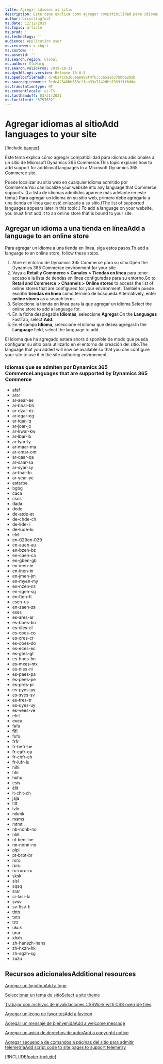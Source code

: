 ```yaml
---
title: Agregar idiomas al sitio
description: Este tema explica cómo agregar compatibilidad para idiomas adicionales a un sitio de Microsoft Dynamics 365 Commerce.
author: bicyclingfool
ms.date: 12/12/2019
ms.topic: article
ms.prod: ''
ms.technology: ''
audience: Application user
ms.reviewer: v-chgri
ms.custom: ''
ms.assetid: ''
ms.search.region: Global
ms.author: StuHarg
ms.search.validFrom: 2019-10-31
ms.dyn365.ops.version: Release 10.0.5
ms.openlocfilehash: d74b24cc6363aa0a59f4f6c3365a8b37bbbe292b
ms.sourcegitcommit: 3cdc42346bb653c13ab33a7142dbb7969f1f6dda
ms.translationtype: HT
ms.contentlocale: es-ES
ms.lasthandoff: 03/31/2021
ms.locfileid: "5797632"
---
```

# <a name="add-languages-to-your-site"></a><span data-ttu-id="c9aa0-103">Agregar idiomas al sitio</span><span class="sxs-lookup"><span data-stu-id="c9aa0-103">Add languages to your site</span></span>

[!include [banner](includes/banner.md)]

<span data-ttu-id="c9aa0-104">Este tema explica cómo agregar compatibilidad para idiomas adicionales a un sitio de Microsoft Dynamics 365 Commerce.</span><span class="sxs-lookup"><span data-stu-id="c9aa0-104">This topic explains how to add support for additional languages to a Microsoft Dynamics 365 Commerce site.</span></span>

<span data-ttu-id="c9aa0-105">Puede localizar su sitio web en cualquier idioma admitido por Commerce.</span><span class="sxs-lookup"><span data-stu-id="c9aa0-105">You can localize your website into any language that Commerce supports.</span></span> <span data-ttu-id="c9aa0-106">(La lista de idiomas admitidos aparece más adelante en este tema.) Para agregar un idioma en su sitio web, primero debe agregarlo a una tienda en línea que esté enlazada a su sitio.</span><span class="sxs-lookup"><span data-stu-id="c9aa0-106">(The list of supported languages appears later in this topic.) To add a language on your website, you must first add it to an online store that is bound to your site.</span></span>

## <a name="add-a-language-to-an-online-store"></a><span data-ttu-id="c9aa0-107">Agregar un idioma a una tienda en línea</span><span class="sxs-lookup"><span data-stu-id="c9aa0-107">Add a language to an online store</span></span>

<span data-ttu-id="c9aa0-108">Para agregar un idioma a una tienda en línea, siga estos pasos.</span><span class="sxs-lookup"><span data-stu-id="c9aa0-108">To add a language to an online store, follow these steps.</span></span>

1. <span data-ttu-id="c9aa0-109">Abre el entorno de Dynamics 365 Commerce para su sitio.</span><span class="sxs-lookup"><span data-stu-id="c9aa0-109">Open the Dynamics 365 Commerce environment for your site.</span></span>
1. <span data-ttu-id="c9aa0-110">Vaya a **Retail y Commerce \> Canales \> Tiendas en línea** para tener acceso a la lista de tiendas en línea configuradas para su entorno.</span><span class="sxs-lookup"><span data-stu-id="c9aa0-110">Go to **Retail and Commerce \> Channels \> Online stores** to access the list of online stores that are configured for your environment.</span></span> <span data-ttu-id="c9aa0-111">También puede escribir **tiendas en línea** como término de búsqueda.</span><span class="sxs-lookup"><span data-stu-id="c9aa0-111">Alternatively, enter **online stores** as a search term.</span></span>
1. <span data-ttu-id="c9aa0-112">Seleccione la tienda en línea para la que agregar un idioma.</span><span class="sxs-lookup"><span data-stu-id="c9aa0-112">Select the online store to add a language for.</span></span>
1. <span data-ttu-id="c9aa0-113">En la ficha desplegable **Idiomas**, seleccione **Agregar**.</span><span class="sxs-lookup"><span data-stu-id="c9aa0-113">On the **Languages** FastTab, select **Add**.</span></span>
1. <span data-ttu-id="c9aa0-114">En el campo **Idioma**, seleccione el idioma que desea agregar.</span><span class="sxs-lookup"><span data-stu-id="c9aa0-114">In the **Language** field, select the language to add.</span></span>

<span data-ttu-id="c9aa0-115">El idioma que ha agregado estará ahora disponible de modo que pueda configurar su sitio para utilizarlo en el entorno de creación del sitio.</span><span class="sxs-lookup"><span data-stu-id="c9aa0-115">The language that you added will now be available so that you can configure your site to use it in the site authoring environment.</span></span>

### <a name="languages-that-are-supported-by-dynamics-365-commerce"></a><span data-ttu-id="c9aa0-116">Idiomas que se admiten por Dynamics 365 Commerce</span><span class="sxs-lookup"><span data-stu-id="c9aa0-116">Languages that are supported by Dynamics 365 Commerce</span></span>

- <span data-ttu-id="c9aa0-117">af</span><span class="sxs-lookup"><span data-stu-id="c9aa0-117">af</span></span>
- <span data-ttu-id="c9aa0-118">ar</span><span class="sxs-lookup"><span data-stu-id="c9aa0-118">ar</span></span>
- <span data-ttu-id="c9aa0-119">ar-ae</span><span class="sxs-lookup"><span data-stu-id="c9aa0-119">ar-ae</span></span>
- <span data-ttu-id="c9aa0-120">ar-bh</span><span class="sxs-lookup"><span data-stu-id="c9aa0-120">ar-bh</span></span>
- <span data-ttu-id="c9aa0-121">ar-dz</span><span class="sxs-lookup"><span data-stu-id="c9aa0-121">ar-dz</span></span>
- <span data-ttu-id="c9aa0-122">ar-eg</span><span class="sxs-lookup"><span data-stu-id="c9aa0-122">ar-eg</span></span>
- <span data-ttu-id="c9aa0-123">ar-iq</span><span class="sxs-lookup"><span data-stu-id="c9aa0-123">ar-iq</span></span>
- <span data-ttu-id="c9aa0-124">ar-jo</span><span class="sxs-lookup"><span data-stu-id="c9aa0-124">ar-jo</span></span>
- <span data-ttu-id="c9aa0-125">ar-kw</span><span class="sxs-lookup"><span data-stu-id="c9aa0-125">ar-kw</span></span>
- <span data-ttu-id="c9aa0-126">ar-lb</span><span class="sxs-lookup"><span data-stu-id="c9aa0-126">ar-lb</span></span>
- <span data-ttu-id="c9aa0-127">ar-ly</span><span class="sxs-lookup"><span data-stu-id="c9aa0-127">ar-ly</span></span>
- <span data-ttu-id="c9aa0-128">ar-ma</span><span class="sxs-lookup"><span data-stu-id="c9aa0-128">ar-ma</span></span>
- <span data-ttu-id="c9aa0-129">ar-om</span><span class="sxs-lookup"><span data-stu-id="c9aa0-129">ar-om</span></span>
- <span data-ttu-id="c9aa0-130">ar-qa</span><span class="sxs-lookup"><span data-stu-id="c9aa0-130">ar-qa</span></span>
- <span data-ttu-id="c9aa0-131">ar-sa</span><span class="sxs-lookup"><span data-stu-id="c9aa0-131">ar-sa</span></span>
- <span data-ttu-id="c9aa0-132">ar-sy</span><span class="sxs-lookup"><span data-stu-id="c9aa0-132">ar-sy</span></span>
- <span data-ttu-id="c9aa0-133">ar-tn</span><span class="sxs-lookup"><span data-stu-id="c9aa0-133">ar-tn</span></span>
- <span data-ttu-id="c9aa0-134">ar-ye</span><span class="sxs-lookup"><span data-stu-id="c9aa0-134">ar-ye</span></span>
- <span data-ttu-id="c9aa0-135">estar</span><span class="sxs-lookup"><span data-stu-id="c9aa0-135">be</span></span>
- <span data-ttu-id="c9aa0-136">bg</span><span class="sxs-lookup"><span data-stu-id="c9aa0-136">bg</span></span>
- <span data-ttu-id="c9aa0-137">ca</span><span class="sxs-lookup"><span data-stu-id="c9aa0-137">ca</span></span>
- <span data-ttu-id="c9aa0-138">cs</span><span class="sxs-lookup"><span data-stu-id="c9aa0-138">cs</span></span>
- <span data-ttu-id="c9aa0-139">da</span><span class="sxs-lookup"><span data-stu-id="c9aa0-139">da</span></span>
- <span data-ttu-id="c9aa0-140">de</span><span class="sxs-lookup"><span data-stu-id="c9aa0-140">de</span></span>
- <span data-ttu-id="c9aa0-141">de-at</span><span class="sxs-lookup"><span data-stu-id="c9aa0-141">de-at</span></span>
- <span data-ttu-id="c9aa0-142">de-ch</span><span class="sxs-lookup"><span data-stu-id="c9aa0-142">de-ch</span></span>
- <span data-ttu-id="c9aa0-143">de-li</span><span class="sxs-lookup"><span data-stu-id="c9aa0-143">de-li</span></span>
- <span data-ttu-id="c9aa0-144">de-lu</span><span class="sxs-lookup"><span data-stu-id="c9aa0-144">de-lu</span></span>
- <span data-ttu-id="c9aa0-145">el</span><span class="sxs-lookup"><span data-stu-id="c9aa0-145">el</span></span>
- <span data-ttu-id="c9aa0-146">en-029</span><span class="sxs-lookup"><span data-stu-id="c9aa0-146">en-029</span></span>
- <span data-ttu-id="c9aa0-147">en-au</span><span class="sxs-lookup"><span data-stu-id="c9aa0-147">en-au</span></span>
- <span data-ttu-id="c9aa0-148">en-bz</span><span class="sxs-lookup"><span data-stu-id="c9aa0-148">en-bz</span></span>
- <span data-ttu-id="c9aa0-149">en-ca</span><span class="sxs-lookup"><span data-stu-id="c9aa0-149">en-ca</span></span>
- <span data-ttu-id="c9aa0-150">en-gb</span><span class="sxs-lookup"><span data-stu-id="c9aa0-150">en-gb</span></span>
- <span data-ttu-id="c9aa0-151">en-ie</span><span class="sxs-lookup"><span data-stu-id="c9aa0-151">en-ie</span></span>
- <span data-ttu-id="c9aa0-152">en-in</span><span class="sxs-lookup"><span data-stu-id="c9aa0-152">en-in</span></span>
- <span data-ttu-id="c9aa0-153">en-jm</span><span class="sxs-lookup"><span data-stu-id="c9aa0-153">en-jm</span></span>
- <span data-ttu-id="c9aa0-154">en-my</span><span class="sxs-lookup"><span data-stu-id="c9aa0-154">en-my</span></span>
- <span data-ttu-id="c9aa0-155">en-nz</span><span class="sxs-lookup"><span data-stu-id="c9aa0-155">en-nz</span></span>
- <span data-ttu-id="c9aa0-156">en-sg</span><span class="sxs-lookup"><span data-stu-id="c9aa0-156">en-sg</span></span>
- <span data-ttu-id="c9aa0-157">en-tt</span><span class="sxs-lookup"><span data-stu-id="c9aa0-157">en-tt</span></span>
- <span data-ttu-id="c9aa0-158">es</span><span class="sxs-lookup"><span data-stu-id="c9aa0-158">en-us</span></span>
- <span data-ttu-id="c9aa0-159">en-za</span><span class="sxs-lookup"><span data-stu-id="c9aa0-159">en-za</span></span>
- <span data-ttu-id="c9aa0-160">es</span><span class="sxs-lookup"><span data-stu-id="c9aa0-160">es</span></span>
- <span data-ttu-id="c9aa0-161">es-ar</span><span class="sxs-lookup"><span data-stu-id="c9aa0-161">es-ar</span></span>
- <span data-ttu-id="c9aa0-162">es-bo</span><span class="sxs-lookup"><span data-stu-id="c9aa0-162">es-bo</span></span>
- <span data-ttu-id="c9aa0-163">es-cl</span><span class="sxs-lookup"><span data-stu-id="c9aa0-163">es-cl</span></span>
- <span data-ttu-id="c9aa0-164">es-co</span><span class="sxs-lookup"><span data-stu-id="c9aa0-164">es-co</span></span>
- <span data-ttu-id="c9aa0-165">es-cr</span><span class="sxs-lookup"><span data-stu-id="c9aa0-165">es-cr</span></span>
- <span data-ttu-id="c9aa0-166">es-do</span><span class="sxs-lookup"><span data-stu-id="c9aa0-166">es-do</span></span>
- <span data-ttu-id="c9aa0-167">es-ec</span><span class="sxs-lookup"><span data-stu-id="c9aa0-167">es-ec</span></span>
- <span data-ttu-id="c9aa0-168">es-gt</span><span class="sxs-lookup"><span data-stu-id="c9aa0-168">es-gt</span></span>
- <span data-ttu-id="c9aa0-169">es-hn</span><span class="sxs-lookup"><span data-stu-id="c9aa0-169">es-hn</span></span>
- <span data-ttu-id="c9aa0-170">es-mx</span><span class="sxs-lookup"><span data-stu-id="c9aa0-170">es-mx</span></span>
- <span data-ttu-id="c9aa0-171">es-ni</span><span class="sxs-lookup"><span data-stu-id="c9aa0-171">es-ni</span></span>
- <span data-ttu-id="c9aa0-172">es-pa</span><span class="sxs-lookup"><span data-stu-id="c9aa0-172">es-pa</span></span>
- <span data-ttu-id="c9aa0-173">es-pe</span><span class="sxs-lookup"><span data-stu-id="c9aa0-173">es-pe</span></span>
- <span data-ttu-id="c9aa0-174">es-pr</span><span class="sxs-lookup"><span data-stu-id="c9aa0-174">es-pr</span></span>
- <span data-ttu-id="c9aa0-175">es-py</span><span class="sxs-lookup"><span data-stu-id="c9aa0-175">es-py</span></span>
- <span data-ttu-id="c9aa0-176">es-sv</span><span class="sxs-lookup"><span data-stu-id="c9aa0-176">es-sv</span></span>
- <span data-ttu-id="c9aa0-177">es-tr</span><span class="sxs-lookup"><span data-stu-id="c9aa0-177">es-tr</span></span>
- <span data-ttu-id="c9aa0-178">es-uy</span><span class="sxs-lookup"><span data-stu-id="c9aa0-178">es-uy</span></span>
- <span data-ttu-id="c9aa0-179">es-ve</span><span class="sxs-lookup"><span data-stu-id="c9aa0-179">es-ve</span></span>
- <span data-ttu-id="c9aa0-180">et</span><span class="sxs-lookup"><span data-stu-id="c9aa0-180">et</span></span>
- <span data-ttu-id="c9aa0-181">eu</span><span class="sxs-lookup"><span data-stu-id="c9aa0-181">eu</span></span>
- <span data-ttu-id="c9aa0-182">fa</span><span class="sxs-lookup"><span data-stu-id="c9aa0-182">fa</span></span>
- <span data-ttu-id="c9aa0-183">fi</span><span class="sxs-lookup"><span data-stu-id="c9aa0-183">fi</span></span>
- <span data-ttu-id="c9aa0-184">fo</span><span class="sxs-lookup"><span data-stu-id="c9aa0-184">fo</span></span>
- <span data-ttu-id="c9aa0-185">fr</span><span class="sxs-lookup"><span data-stu-id="c9aa0-185">fr</span></span>
- <span data-ttu-id="c9aa0-186">fr-be</span><span class="sxs-lookup"><span data-stu-id="c9aa0-186">fr-be</span></span>
- <span data-ttu-id="c9aa0-187">fr-ca</span><span class="sxs-lookup"><span data-stu-id="c9aa0-187">fr-ca</span></span>
- <span data-ttu-id="c9aa0-188">fr-ch</span><span class="sxs-lookup"><span data-stu-id="c9aa0-188">fr-ch</span></span>
- <span data-ttu-id="c9aa0-189">fr-lu</span><span class="sxs-lookup"><span data-stu-id="c9aa0-189">fr-lu</span></span>
- <span data-ttu-id="c9aa0-190">hi</span><span class="sxs-lookup"><span data-stu-id="c9aa0-190">hi</span></span>
- <span data-ttu-id="c9aa0-191">h</span><span class="sxs-lookup"><span data-stu-id="c9aa0-191">hr</span></span>
- <span data-ttu-id="c9aa0-192">hu</span><span class="sxs-lookup"><span data-stu-id="c9aa0-192">hu</span></span>
- <span data-ttu-id="c9aa0-193">es</span><span class="sxs-lookup"><span data-stu-id="c9aa0-193">is</span></span>
- <span data-ttu-id="c9aa0-194">él</span><span class="sxs-lookup"><span data-stu-id="c9aa0-194">it</span></span>
- <span data-ttu-id="c9aa0-195">it-ch</span><span class="sxs-lookup"><span data-stu-id="c9aa0-195">it-ch</span></span>
- <span data-ttu-id="c9aa0-196">ja</span><span class="sxs-lookup"><span data-stu-id="c9aa0-196">ja</span></span>
- <span data-ttu-id="c9aa0-197">lt</span><span class="sxs-lookup"><span data-stu-id="c9aa0-197">lt</span></span>
- <span data-ttu-id="c9aa0-198">lv</span><span class="sxs-lookup"><span data-stu-id="c9aa0-198">lv</span></span>
- <span data-ttu-id="c9aa0-199">mk</span><span class="sxs-lookup"><span data-stu-id="c9aa0-199">mk</span></span>
- <span data-ttu-id="c9aa0-200">ms</span><span class="sxs-lookup"><span data-stu-id="c9aa0-200">ms</span></span>
- <span data-ttu-id="c9aa0-201">mt</span><span class="sxs-lookup"><span data-stu-id="c9aa0-201">mt</span></span>
- <span data-ttu-id="c9aa0-202">nb-no</span><span class="sxs-lookup"><span data-stu-id="c9aa0-202">nb-no</span></span>
- <span data-ttu-id="c9aa0-203">nl</span><span class="sxs-lookup"><span data-stu-id="c9aa0-203">nl</span></span>
- <span data-ttu-id="c9aa0-204">nl-be</span><span class="sxs-lookup"><span data-stu-id="c9aa0-204">nl-be</span></span>
- <span data-ttu-id="c9aa0-205">nn-no</span><span class="sxs-lookup"><span data-stu-id="c9aa0-205">nn-no</span></span>
- <span data-ttu-id="c9aa0-206">pl</span><span class="sxs-lookup"><span data-stu-id="c9aa0-206">pl</span></span>
- <span data-ttu-id="c9aa0-207">pt-br</span><span class="sxs-lookup"><span data-stu-id="c9aa0-207">pt-br</span></span>
- <span data-ttu-id="c9aa0-208">ro</span><span class="sxs-lookup"><span data-stu-id="c9aa0-208">ro</span></span>
- <span data-ttu-id="c9aa0-209">ru</span><span class="sxs-lookup"><span data-stu-id="c9aa0-209">ru</span></span>
- <span data-ttu-id="c9aa0-210">ru-ru</span><span class="sxs-lookup"><span data-stu-id="c9aa0-210">ru-ru</span></span>
- <span data-ttu-id="c9aa0-211">sk</span><span class="sxs-lookup"><span data-stu-id="c9aa0-211">sk</span></span>
- <span data-ttu-id="c9aa0-212">sl</span><span class="sxs-lookup"><span data-stu-id="c9aa0-212">sl</span></span>
- <span data-ttu-id="c9aa0-213">sq</span><span class="sxs-lookup"><span data-stu-id="c9aa0-213">sq</span></span>
- <span data-ttu-id="c9aa0-214">sr</span><span class="sxs-lookup"><span data-stu-id="c9aa0-214">sr</span></span>
- <span data-ttu-id="c9aa0-215">sr-la</span><span class="sxs-lookup"><span data-stu-id="c9aa0-215">sr-la</span></span>
- <span data-ttu-id="c9aa0-216">sv</span><span class="sxs-lookup"><span data-stu-id="c9aa0-216">sv</span></span>
- <span data-ttu-id="c9aa0-217">sv-fi</span><span class="sxs-lookup"><span data-stu-id="c9aa0-217">sv-fi</span></span>
- <span data-ttu-id="c9aa0-218">th</span><span class="sxs-lookup"><span data-stu-id="c9aa0-218">th</span></span>
- <span data-ttu-id="c9aa0-219">tn</span><span class="sxs-lookup"><span data-stu-id="c9aa0-219">tn</span></span>
- <span data-ttu-id="c9aa0-220">tr</span><span class="sxs-lookup"><span data-stu-id="c9aa0-220">tr</span></span>
- <span data-ttu-id="c9aa0-221">uk</span><span class="sxs-lookup"><span data-stu-id="c9aa0-221">uk</span></span>
- <span data-ttu-id="c9aa0-222">ur</span><span class="sxs-lookup"><span data-stu-id="c9aa0-222">ur</span></span>
- <span data-ttu-id="c9aa0-223">xh</span><span class="sxs-lookup"><span data-stu-id="c9aa0-223">xh</span></span>
- <span data-ttu-id="c9aa0-224">zh-hans</span><span class="sxs-lookup"><span data-stu-id="c9aa0-224">zh-hans</span></span>
- <span data-ttu-id="c9aa0-225">zh-hk</span><span class="sxs-lookup"><span data-stu-id="c9aa0-225">zh-hk</span></span>
- <span data-ttu-id="c9aa0-226">zh-sg</span><span class="sxs-lookup"><span data-stu-id="c9aa0-226">zh-sg</span></span>
- <span data-ttu-id="c9aa0-227">zu</span><span class="sxs-lookup"><span data-stu-id="c9aa0-227">zu</span></span>

## <a name="additional-resources"></a><span data-ttu-id="c9aa0-228">Recursos adicionales</span><span class="sxs-lookup"><span data-stu-id="c9aa0-228">Additional resources</span></span>

[<span data-ttu-id="c9aa0-229">Agregar un logotipo</span><span class="sxs-lookup"><span data-stu-id="c9aa0-229">Add a logo</span></span>](add-logo.md)

[<span data-ttu-id="c9aa0-230">Seleccionar un tema de sitio</span><span class="sxs-lookup"><span data-stu-id="c9aa0-230">Select a site theme</span></span>](select-site-theme.md)

[<span data-ttu-id="c9aa0-231">Trabajar con archivos de invalidaciones CSS</span><span class="sxs-lookup"><span data-stu-id="c9aa0-231">Work with CSS override files</span></span>](css-override-files.md)

[<span data-ttu-id="c9aa0-232">Agregar un icono de favoritos</span><span class="sxs-lookup"><span data-stu-id="c9aa0-232">Add a favicon</span></span>](add-favicon.md)

[<span data-ttu-id="c9aa0-233">Agregar un mensaje de bienvenida</span><span class="sxs-lookup"><span data-stu-id="c9aa0-233">Add a welcome message</span></span>](add-welcome-message.md)

[<span data-ttu-id="c9aa0-234">Agregar un aviso de derechos de autor</span><span class="sxs-lookup"><span data-stu-id="c9aa0-234">Add a copyright notice</span></span>](add-copyright-notice.md)

[<span data-ttu-id="c9aa0-235">Agregar secuencia de comandos a páginas del sitio para admitir telemetría</span><span class="sxs-lookup"><span data-stu-id="c9aa0-235">Add script code to site pages to support telemetry</span></span>](add-telemetry.md)


[!INCLUDE[footer-include](../includes/footer-banner.md)]
